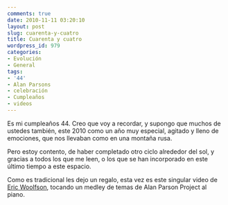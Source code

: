 ```yaml
---
comments: true
date: 2010-11-11 03:20:10
layout: post
slug: cuarenta-y-cuatro
title: Cuarenta y cuatro
wordpress_id: 979
categories:
- Evolución
- General
tags:
- '44'
- Alan Parsons
- celebración
- Cumpleaños
- videos
---
```


Es mi cumpleaños 44. Creo que voy a recordar, y supongo que muchos de ustedes también, este 2010 como un año muy especial, agitado y lleno de emociones, que nos llevaban como en una montaña rusa.

Pero estoy contento, de haber completado otro ciclo alrededor del sol, y gracias a todos los que me leen, o los que se han incorporado en este último tiempo a este espacio.

Como es tradicional les dejo un regalo, esta vez es este singular video de [Eric Woolfson](http://es.wikipedia.org/wiki/Eric_Woolfson), tocando un medley de temas de Alan Parson Project al piano.


